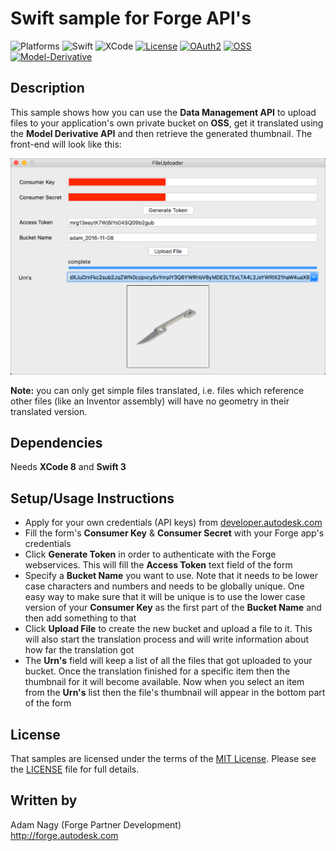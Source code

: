 
# Swift sample for Forge API's 

![Platforms](https://img.shields.io/badge/platform-osx-lightgray.svg)
![Swift](http://img.shields.io/:Swift-3-orange.svg)
![XCode](http://img.shields.io/:XCode-8-blue.svg)
[![License](http://img.shields.io/:license-mit-blue.svg)](http://opensource.org/licenses/MIT)
[![OAuth2](https://img.shields.io/badge/OAuth2-v1-green.svg)](http://developer.autodesk.com/)
[![OSS](https://img.shields.io/badge/OSS-v2-green.svg)](http://developer.autodesk.com/)
[![Model-Derivative](https://img.shields.io/:Model%20Derivative-v2-green.svg)](http://developer.autodesk.com/)

## Description

This sample shows how you can use the **Data Management API** to upload files to your application's own private bucket on **OSS**, get it translated using the **Model Derivative API** and then retrieve the generated thumbnail. The front-end will look like this:

![thumbnail](img/FileUploader.png)

**Note:** you can only get simple files translated, i.e. files which reference other files (like an Inventor assembly) will have no geometry in their translated version.

## Dependencies

Needs **XCode 8** and **Swift 3**

## Setup/Usage Instructions
 
* Apply for your own credentials (API keys) from [developer.autodesk.com](http://developer.autodesk.com)
* Fill the form's **Consumer Key** & **Consumer Secret** with your Forge app's credentials
* Click **Generate Token** in order to authenticate with the Forge webservices. This will fill the **Access Token** text field of the form
* Specify a **Bucket Name** you want to use. Note that it needs to be lower case characters and numbers and needs to be globally unique. One easy way to make sure that it will be unique is to use the lower case version of your **Consumer Key** as the first part of the **Bucket Name** and then add something to that
* Click **Upload File** to create the new bucket and upload a file to it. This will also start the translation process and will write information about how far the translation got
* The **Urn's** field will keep a list of all the files that got uploaded to your bucket. Once the translation finished for a specific item then the thumbnail for it will become available. Now when you select an item from the **Urn's** list then the file's thumbnail will appear in the bottom part of the form

## License

That samples are licensed under the terms of the [MIT License](http://opensource.org/licenses/MIT). Please see the [LICENSE](LICENSE) file for full details.


## Written by 

Adam Nagy (Forge Partner Development)<br />
http://forge.autodesk.com<br />

